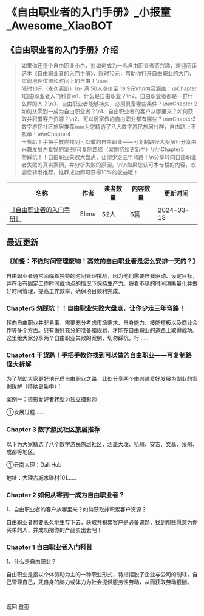 # 《自由职业者的入门手册》_小报童_Awesome_XiaoBOT

## 《自由职业者的入门手册》介绍
> 如果你还是个自由职业小白，对如何成为一名自由职业者感兴趣，欢迎阅读这本《自由职业者的入门手册》，限时10元，帮助你打开自由职业的大门，实现地理位置和时间上的自由！\n\n-  
限时10元（永久买断）\n- 满 50人涨价至 19.9元\n\n内容涵盖：\nChapter  
1自由职业者入门科普\n1、什么是自由职业？\n2、自由职业者都是一群什么样的人？\n3、自由职业者能够持久，必须具备哪些条件？\n\nChapter 2  
如何从零到一成为自由职业者？\n1、自由职业者的客户从哪里来？如何获取并积累客户资源？\n2、可以居家做的自由职业都有哪些？\n\nChapter3  
数字游民社区旅居推荐\n\n为您精选了八大数字游民旅居社群，自由路上不孤单！\n\nChapter4  
干货趴！手把手教你找到可以做的自由职业——可复制路径大拆解\n分享由兴趣发展为爱好的案例/可复制路径（案例持续更新中）\n\nChapter5  
勿踩坑！！自由职业失败大盘点，让你少走三年弯路！\n分享转向自由职业者失败的真实案例，并分析失败的原因。\n\n如果您认可本专栏的内容，欢迎您转发推荐，推荐成功即可获得10%的收益哦！  
  


|名称|作者|读者数量|内容数量|更新时间|
|---|---|---|---|---|
|[《自由职业者的入门手册》](https://xiaobot.net/p/freelancer?refer=0b133df9-27dc-423b-8101-639049001c13)|Elena|52人|6篇|2024-03-18|

## 最近更新
### 《加餐：不做时间管理废物！高效的自由职业者是怎么安排一天的？》

自由职业者通常面临着独特的时间管理挑战，因为他们需要自我驱动、设定目标，并在没有固定工作时间或地点的情况下保持生产力。将看不见的时间清晰量化并做好时间管理，提高工作效率，确保项目顺利完成。

### Chapter5 勿踩坑！！自由职业失败大盘点，让你少走三年弯路！

转向自由职业并非易事，需要充分考虑市场需求、自身能力、技能短板以及商业合作等多个方面。只有做好充分的准备和规划，才能在自由职业的道路上取得成功。这里给大家分享两个自由职业失败的案例，切勿踩坑，行......

### Chapter4 干货趴！手把手教你找到可以做的自由职业——可复制路径大拆解

为了帮助大家更好地开启自由职业之路，此处分享两个由兴趣爱好发展为副业的案例拆解（持续更新中）：

案例一：摄影爱好者转型为独立摄影师

①发展过程......

### Chapter 3 数字游民社区旅居推荐

以下为大家精选了八个数字游民旅居社区，涵盖大理、杭州、安吉、文昌、泉州、成都等地区。

①云南大理：Dali Hub

地址：大理古城水碓村101......

### Chapter 2 如何从零到一成为自由职业者？

1、自由职业者的客户从哪里来？如何获取并积累客户资源？

自由职业者想要长久地生存下去，获取并积累客户是必备课题，找到那些愿意为你买单的人，并成功把你的产品卖出去吧！

### Chapter 1 自由职业者入门科普

1、什么是自由职业？

自由职业是指以个体劳动为主的一种职业形式，特指摆脱了企业与公司的制辖，自己管理自己，凭自身的脑力或体力为社会提供服务性劳动，从而获取劳动报酬。


<a href="https://github.com/Reno9527/awesome-xiaobot" style="color: white; text-decoration: none;">awesome-xiaobot</a>

返回 [首页](../README.md)
